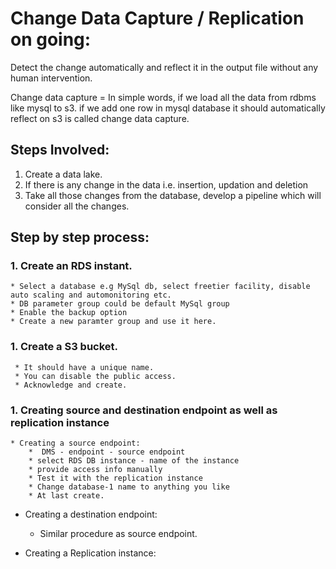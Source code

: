 # Change Data Capture / Replication on going:


Detect the change automatically and reflect it in the output file without any human intervention.

Change data capture = In simple words, if we load all the data from rdbms like mysql to s3. if we add one row in mysql database it should automatically reflect on s3 is called change data capture.


## Steps Involved:
1. Create a data lake.
1. If there is any change in the data i.e. insertion, updation and deletion 
1. Take all those changes from the database, develop a pipeline which will consider  all the changes.

## Step by step process:
### 1. Create an RDS instant.
    * Select a database e.g MySql db, select freetier facility, disable auto scaling and automonitoring etc. 
    * DB parameter group could be default MySql group
    * Enable the backup option
    * Create a new paramter group and use it here.
   
### 1. Create a S3 bucket.
     * It should have a unique name.
     * You can disable the public access.
     * Acknowledge and create.


### 1. Creating source and destination endpoint as well as replication instance 
    * Creating a source endpoint:
        *  DMS - endpoint - source endpoint
        * select RDS DB instance - name of the instance
        * provide access info manually
        * Test it with the replication instance
        * Change database-1 name to anything you like
        * At last create.
        
   * Creating a destination endpoint:
        * Similar procedure as source endpoint.
        
   * Creating a Replication instance:
    
